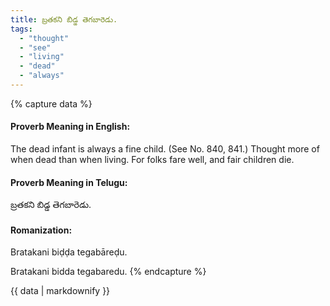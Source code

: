 ```yaml
---
title: బ్రతకని బిడ్డ తెగబారెడు.
tags:
  - "thought"
  - "see"
  - "living"
  - "dead"
  - "always"
---
```


{% capture data %}
#### Proverb Meaning in English:
The dead infant is always a fine child.
(See No. 840, 841.)
Thought more of when dead than when living.
For folks fare well, and fair children die.

#### Proverb Meaning in Telugu:
బ్రతకని బిడ్డ తెగబారెడు.

#### Romanization:
Bratakani biḍḍa tegabāreḍu.

Bratakani bidda tegabaredu.
{% endcapture %}

{{ data | markdownify }}


